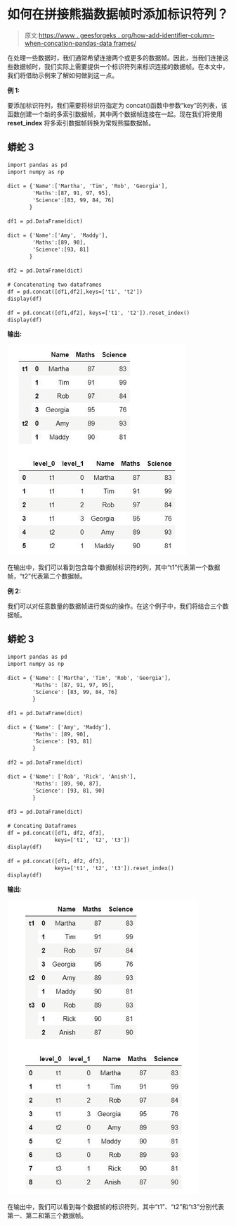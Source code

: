 # 如何在拼接熊猫数据帧时添加标识符列？

> 原文:[https://www . geesforgeks . org/how-add-identifier-column-when-concation-pandas-data frames/](https://www.geeksforgeeks.org/how-to-add-identifier-column-when-concatenating-pandas-dataframes/)

在处理一些数据时，我们通常希望连接两个或更多的数据帧。因此，当我们连接这些数据帧时，我们实际上需要提供一个标识符列来标识连接的数据帧。在本文中，我们将借助示例来了解如何做到这一点。

**例 1:**

要添加标识符列，我们需要将标识符指定为 concat()函数中参数“key”的列表，该函数创建一个新的多索引数据帧，其中两个数据帧连接在一起。现在我们将使用 **reset_index** 将多索引数据帧转换为常规熊猫数据帧。

## 蟒蛇 3

```
import pandas as pd
import numpy as np

dict = {'Name':['Martha', 'Tim', 'Rob', 'Georgia'],
        'Maths':[87, 91, 97, 95],
        'Science':[83, 99, 84, 76]
       }

df1 = pd.DataFrame(dict)

dict = {'Name':['Amy', 'Maddy'],
        'Maths':[89, 90],
        'Science':[93, 81]
       }

df2 = pd.DataFrame(dict)

# Concatenating two dataframes
df = pd.concat([df1,df2],keys=['t1', 't2'])
display(df)

df = pd.concat([df1,df2], keys=['t1', 't2']).reset_index()
display(df)
```

**输出:**

![](img/7710645cd913fbeae0a7be56c1c7610e.png)

在输出中，我们可以看到包含每个数据帧标识符的列，其中“t1”代表第一个数据帧，“t2”代表第二个数据帧。

**例 2:**

我们可以对任意数量的数据帧进行类似的操作。在这个例子中，我们将结合三个数据帧。

## 蟒蛇 3

```
import pandas as pd
import numpy as np

dict = {'Name': ['Martha', 'Tim', 'Rob', 'Georgia'],
        'Maths': [87, 91, 97, 95],
        'Science': [83, 99, 84, 76]
        }

df1 = pd.DataFrame(dict)

dict = {'Name': ['Amy', 'Maddy'],
        'Maths': [89, 90],
        'Science': [93, 81]
        }

df2 = pd.DataFrame(dict)

dict = {'Name': ['Rob', 'Rick', 'Anish'],
        'Maths': [89, 90, 87],
        'Science': [93, 81, 90]
        }

df3 = pd.DataFrame(dict)

# Concating Dataframes
df = pd.concat([df1, df2, df3],
               keys=['t1', 't2', 't3'])
display(df)

df = pd.concat([df1, df2, df3],
               keys=['t1', 't2', 't3']).reset_index()
display(df)
```

**输出:**

![](img/0d2f6db92f57ce5c8f612c218055e185.png)

在输出中，我们可以看到每个数据帧的标识符列，其中“t1”、“t2”和“t3”分别代表第一、第二和第三个数据帧。